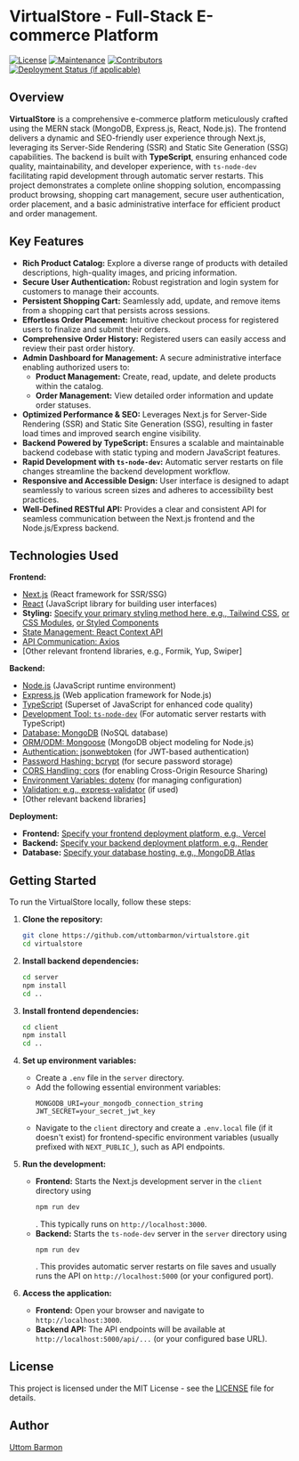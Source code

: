 # VirtualStore - Full-Stack E-commerce Platform

[![License](https://img.shields.io/badge/License-MIT-yellow.svg)](https://opensource.org/licenses/MIT)
[![Maintenance](https://img.shields.io/badge/Maintained-yes-green.svg)](https://github.com/uttombarmon/virtualstore/graphs/commit-activity)
[![Contributors](https://img.shields.io/github/contributors/uttombarmon/virtualstore)](https://github.com/uttombarmon/virtualstore/graphs/contributors)
[![Deployment Status (if applicable)](your-deployment-badge-url)](your-deployment-link)

## Overview

**VirtualStore** is a comprehensive e-commerce platform meticulously crafted using the MERN stack (MongoDB, Express.js, React, Node.js). The frontend delivers a dynamic and SEO-friendly user experience through Next.js, leveraging its Server-Side Rendering (SSR) and Static Site Generation (SSG) capabilities. The backend is built with **TypeScript**, ensuring enhanced code quality, maintainability, and developer experience, with `ts-node-dev` facilitating rapid development through automatic server restarts. This project demonstrates a complete online shopping solution, encompassing product browsing, shopping cart management, secure user authentication, order placement, and a basic administrative interface for efficient product and order management.

## Key Features

- **Rich Product Catalog:** Explore a diverse range of products with detailed descriptions, high-quality images, and pricing information.
- **Secure User Authentication:** Robust registration and login system for customers to manage their accounts.
- **Persistent Shopping Cart:** Seamlessly add, update, and remove items from a shopping cart that persists across sessions.
- **Effortless Order Placement:** Intuitive checkout process for registered users to finalize and submit their orders.
- **Comprehensive Order History:** Registered users can easily access and review their past order history.
- **Admin Dashboard for Management:** A secure administrative interface enabling authorized users to:
  - **Product Management:** Create, read, update, and delete products within the catalog.
  - **Order Management:** View detailed order information and update order statuses.
- **Optimized Performance & SEO:** Leverages Next.js for Server-Side Rendering (SSR) and Static Site Generation (SSG), resulting in faster load times and improved search engine visibility.
- **Backend Powered by TypeScript:** Ensures a scalable and maintainable backend codebase with static typing and modern JavaScript features.
- **Rapid Development with `ts-node-dev`:** Automatic server restarts on file changes streamline the backend development workflow.
- **Responsive and Accessible Design:** User interface is designed to adapt seamlessly to various screen sizes and adheres to accessibility best practices.
- **Well-Defined RESTful API:** Provides a clear and consistent API for seamless communication between the Next.js frontend and the Node.js/Express backend.

## Technologies Used

**Frontend:**

- [Next.js](https://nextjs.org/) (React framework for SSR/SSG)
- [React](https://react.dev/) (JavaScript library for building user interfaces)
- **Styling:** [Specify your primary styling method here, e.g., Tailwind CSS](https://tailwindcss.com/), [or CSS Modules](https://github.com/css-modules/css-modules), [or Styled Components](https://styled-components.com/)
- [State Management: React Context API](https://react.dev/docs/context)
- [API Communication: Axios](https://axios-http.com/docs/intro)
- [Other relevant frontend libraries, e.g., Formik, Yup, Swiper]

**Backend:**

- [Node.js](https://nodejs.org/en/) (JavaScript runtime environment)
- [Express.js](https://expressjs.com/) (Web application framework for Node.js)
- [TypeScript](https://www.typescriptlang.org/) (Superset of JavaScript for enhanced code quality)
- [Development Tool: `ts-node-dev`](https://github.com/wclr/ts-node-dev) (For automatic server restarts with TypeScript)
- [Database: MongoDB](https://www.mongodb.com/) (NoSQL database)
- [ORM/ODM: Mongoose](https://mongoosejs.com/) (MongoDB object modeling for Node.js)
- [Authentication: jsonwebtoken](https://www.npmjs.com/package/jsonwebtoken) (for JWT-based authentication)
- [Password Hashing: bcrypt](https://www.npmjs.com/package/bcrypt) (for secure password storage)
- [CORS Handling: cors](https://www.npmjs.com/package/cors) (for enabling Cross-Origin Resource Sharing)
- [Environment Variables: dotenv](https://www.npmjs.com/package/dotenv) (for managing configuration)
- [Validation: e.g., express-validator](https://express-validator.github.io/) (if used)
- [Other relevant backend libraries]

**Deployment:**

- **Frontend:** [Specify your frontend deployment platform, e.g., Vercel](https://vercel.com/)
- **Backend:** [Specify your backend deployment platform, e.g., Render](https://render.com/)
- **Database:** [Specify your database hosting, e.g., MongoDB Atlas](https://www.mongodb.com/atlas)

## Getting Started

To run the VirtualStore locally, follow these steps:

1. **Clone the repository:**

   ```bash
   git clone https://github.com/uttombarmon/virtualstore.git
   cd virtualstore
   ```

2. **Install backend dependencies:**

   ```bash
   cd server
   npm install
   cd ..
   ```

3. **Install frontend dependencies:**

   ```bash
   cd client
   npm install
   cd ..
   ```

4. **Set up environment variables:**

   - Create a `.env` file in the `server` directory.
   - Add the following essential environment variables:
     ```
     MONGODB_URI=your_mongodb_connection_string
     JWT_SECRET=your_secret_jwt_key
     ```
   - Navigate to the `client` directory and create a `.env.local` file (if it doesn't exist) for frontend-specific environment variables (usually prefixed with `NEXT_PUBLIC_`), such as API endpoints.

5. **Run the development:**

   - **Frontend:** Starts the Next.js development server in the `client` directory using
     ```bash
     npm run dev
     ```
     . This typically runs on `http://localhost:3000`.
   - **Backend:** Starts the `ts-node-dev` server in the `server` directory using
     ```
     npm run dev
     ```
     . This provides automatic server restarts on file saves and usually runs the API on `http://localhost:5000` (or your configured port).

6. **Access the application:**
   - **Frontend:** Open your browser and navigate to `http://localhost:3000`.
   - **Backend API:** The API endpoints will be available at `http://localhost:5000/api/...` (or your configured base URL).

<!-- ## Contributing

(Your contributing guidelines here) -->

## License

This project is licensed under the MIT License - see the [LICENSE](LICENSE) file for details.

## Author

[Uttom Barmon](https://github.com/uttombarmon)
